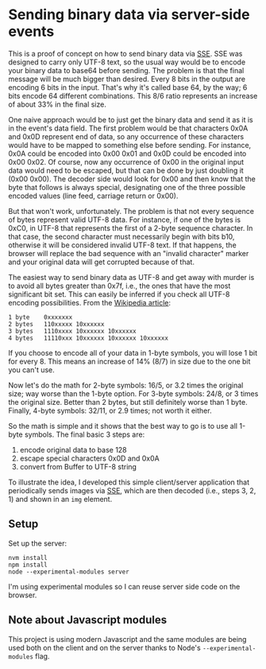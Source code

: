 
# Sending binary data via server-side events

This is a proof of concept on how to send binary data via [SSE](https://developer.mozilla.org/en-US/docs/Web/API/Server-sent_events). SSE was designed to carry only UTF-8 text, so the usual way would be to encode your binary data to base64 before sending. The problem is that the final message will be much bigger than desired. Every 8 bits in the output are encoding 6 bits in the input. That's why it's called base 64, by the way; 6 bits encode 64 different combinations. This 8/6 ratio represents an increase of about 33% in the final size.

One naive approach would be to just get the binary data and send it as it is in the event's data field. The first problem would be that characters 0x0A and 0x0D represent end of data, so any occurrence of these characters would have to be mapped to something else before sending. For instance, 0x0A could be encoded into 0x00 0x01 and 0x0D could be encoded into 0x00 0x02. Of course, now any occurrence of 0x00 in the original input data would need to be escaped, but that can be done by just doubling it (0x00 0x00). The decoder side would look for 0x00 and then know that the byte that follows is always special, designating one of the three possible encoded values (line feed, carriage return or 0x00).

But that won't work, unfortunately. The problem is that not every sequence of bytes represent valid UTF-8 data. For instance, if one of the bytes is 0xC0, in UTF-8 that represents the first of a 2-byte sequence character. In that case, the second character must necessarily begin with bits b10, otherwise it will be considered invalid UTF-8 text. If that happens, the browser will replace the bad sequence with an "invalid character" marker and your original data will get corrupted because of that.

The easiest way to send binary data as UTF-8 and get away with murder is to avoid all bytes greater than 0x7f, i.e., the ones that have the most significant bit set. This can easily be inferred if you check all UTF-8 encoding possibilities. From the [Wikipedia article](https://en.wikipedia.org/wiki/UTF-8):

    1 byte    0xxxxxxx
    2 bytes   110xxxxx 10xxxxxx
    3 bytes   1110xxxx 10xxxxxx 10xxxxxx
    4 bytes   11110xxx 10xxxxxx 10xxxxxx 10xxxxxx

If you choose to encode all of your data in 1-byte symbols, you will lose 1 bit for every 8. This means an increase of 14% (8/7) in size due to the one bit you can't use.

Now let's do the math for 2-byte symbols: 16/5, or 3.2 times the original size; way worse than the 1-byte option. For 3-byte symbols: 24/8, or 3 times the original size. Better than 2 bytes, but still definitely worse than 1 byte. Finally, 4-byte symbols: 32/11, or 2.9 times; not worth it either.

So the math is simple and it shows that the best way to go is to use all 1-byte symbols. The final basic 3 steps are:

1. encode original data to base 128
2. escape special characters 0x0D and 0x0A
3. convert from Buffer to UTF-8 string

To illustrate the idea, I developed this simple client/server application that periodically sends images via [SSE](https://developer.mozilla.org/en-US/docs/Web/API/Server-sent_events), which are then decoded (i.e., steps 3, 2, 1) and shown in an `img` element.

## Setup

Set up the server:

    nvm install
    npm install
    node --experimental-modules server

I'm using experimental modules so I can reuse server side code on the browser.

## Note about Javascript modules

This project is using modern Javascript and the same modules are being used both on the client and on the server thanks to Node's `--experimental-modules` flag.
